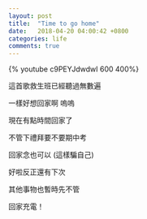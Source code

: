 ```yaml
---
layout: post
title:  "Time to go home"
date:   2018-04-20 04:00:42 +0800
categories: life
comments: true
---
```


{% youtube c9PEYJdwdwI 600 400%}

這首歌救生班已經聽過無數遍  

一樣好想回家啊 嗚嗚  

現在有點時間回家了  

不管下禮拜要不要期中考  

回家念也可以 (這樣騙自己)   

好啦反正還有下次  

其他事物也暫時先不管

回家充電！